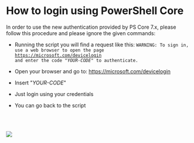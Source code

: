 # How to login using PowerShell Core

In order to use the new authentication provided by PS Core 7.x, please follow this procedure and please ignore the given commands:
* Running the script you will find a request like this:
<code>WARNING: To sign in, use a web browser to open the page https://microsoft.com/devicelogin and enter the code "<i>YOUR-CODE</i>" to authenticate.</code>

* Open your browser and go to: https://microsoft.com/devicelogin
* Insert "<i>YOUR-CODE</i>"
* Just login using your credentials
* You can go back to the script

<br>
<br>

![](https://raw.githubusercontent.com/AngelusGi/PowerShell/master/Others/How%20to%20login%20using%20PowerShell%20Core/How-to-login-using-PowerShell-Core.gif)
